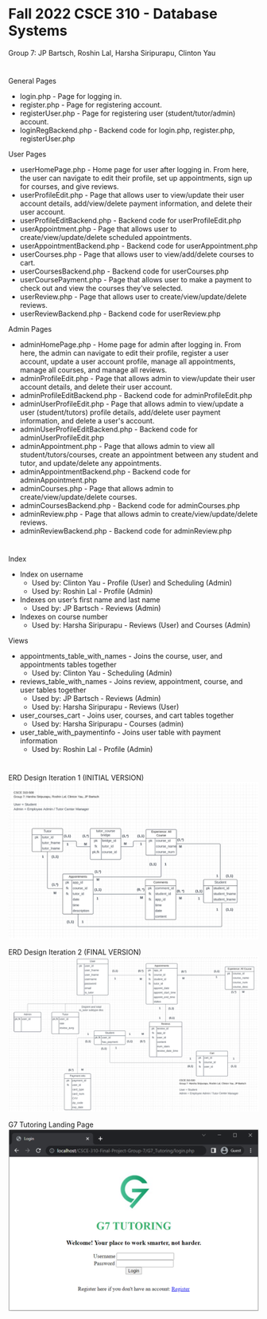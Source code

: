 # Fall 2022 CSCE 310 - Database Systems
Group 7: JP Bartsch, Roshin Lal, Harsha Siripurapu, Clinton Yau
#
General Pages
- login.php - Page for logging in.
- register.php - Page for registering account.
- registerUser.php - Page for registering user (student/tutor/admin) account.
- loginRegBackend.php - Backend code for login.php, register.php, registerUser.php

User Pages
- userHomePage.php - Home page for user after logging in. From here, the user can navigate to edit their profile, set up appointments, sign up for courses, and give reviews.
- userProfileEdit.php - Page that allows user to view/update their user account details, add/view/delete payment information, and delete their user account.
- userProfileEditBackend.php - Backend code for userProfileEdit.php
- userAppointment.php - Page that allows user to create/view/update/delete scheduled appointments.
- userAppointmentBackend.php - Backend code for userAppointment.php
- userCourses.php - Page that allows user to view/add/delete courses to cart.
- userCoursesBackend.php - Backend code for userCourses.php
- userCoursePayment.php - Page that allows user to make a payment to check out and view the courses they've selected.
- userReview.php - Page that allows user to create/view/update/delete reviews.
- userReviewBackend.php - Backend code for userReview.php

Admin Pages
- adminHomePage.php - Home page for admin after logging in. From here, the admin can navigate to edit their profile, register a user account, update a user account profile, manage all appointments, manage all courses, and manage all reviews.
- adminProfileEdit.php - Page that allows admin to view/update their user account details, and delete their user account.
- adminProfileEditBackend.php - Backend code for adminProfileEdit.php
- adminUserProfileEdit.php - Page that allows admin to view/update a user (student/tutors) profile details, add/delete user payment information, and delete a user's account.
- adminUserProfileEditBackend.php - Backend code for adminUserProfileEdit.php
- adminAppointment.php - Page that allows admin to view all student/tutors/courses, create an appointment between any student and tutor, and update/delete any appointments.
- adminAppointmentBackend.php - Backend code for adminAppointment.php
- adminCourses.php - Page that allows admin to create/view/update/delete courses.
- adminCoursesBackend.php - Backend code for adminCourses.php
- adminReview.php - Page that allows admin to create/view/update/delete reviews.
- adminReviewBackend.php - Backend code for adminReview.php

#
Index
- Index on username
    - Used by: Clinton Yau - Profile (User) and Scheduling (Admin)
    - Used by: Roshin Lal - Profile (Admin)
- Indexes on user’s first name and last name
    - Used by: JP Bartsch - Reviews (Admin)
- Indexes on course number
    - Used by: Harsha Siripurapu - Reviews (User) and Courses (Admin)

Views
- appointments_table_with_names - Joins the course, user, and appointments tables together
    - Used by: Clinton Yau - Scheduling (Admin)
- reviews_table_with_names - Joins review, appointment, course, and user tables together
    - Used by: JP Bartsch - Reviews (Admin)
    - Used by: Harsha Siripurapu - Reviews (User)
- user_courses_cart - Joins user, courses, and cart tables together
    - Used by: Harsha Siripurapu - Courses (admin)
- user_table_with_paymentinfo - Joins user table with payment information
    - Used by:  Roshin Lal - Profile (Admin)

#
ERD Design Iteration 1 (INITIAL VERSION)
![erd1-initial](G7_Tutoring/img/erd1-initial.png)

ERD Design Iteration 2 (FINAL VERSION)
![erd2-final](G7_Tutoring/img/erd2-final.png)

G7 Tutoring Landing Page
![g7-tutoring-landing](G7_Tutoring/img/g7-tutoring-landing.png)
